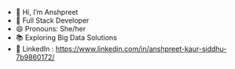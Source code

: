 - 👋 Hi, I’m Anshpreet
- 🌱 Full Stack Developer
- 😄 Pronouns: She/her
- 📚 Exploring Big Data Solutions
- 💼 LinkedIn : https://www.linkedin.com/in/anshpreet-kaur-siddhu-7b9860172/

<!---
Anshpreet/Anshpreet is a ✨ special ✨ repository because its `README.md` (this file) appears on your GitHub profile.
You can click the Preview link to take a look at your changes.
--->
